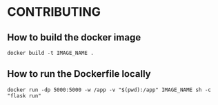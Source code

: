 # CONTRIBUTING

## How to build the docker image

```
docker build -t IMAGE_NAME .
```

## How to run the Dockerfile locally

```
docker run -dp 5000:5000 -w /app -v "$(pwd):/app" IMAGE_NAME sh -c "flask run"
```